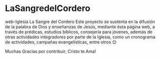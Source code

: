 # LaSangredelCordero
web-Iglesia La Sangre del Cordero
Este proyecto se sustenta en la difusión de la palabra de Dios y enseñanzas de Jesús, mediante ésta página web, a través de prédicas, estudios bíblicos, consejería para jóvenes, además de otras actividades integradores por parte de la Iglesia, como un cronograma de actividades, campañas evangelísticas, entre otros 😉

Muchas Gracias por contribuir, Cristo te Ama!
